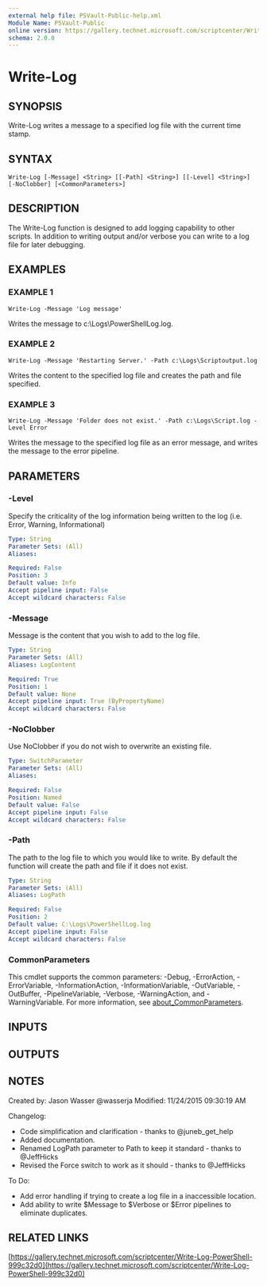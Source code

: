 ```yaml
---
external help file: PSVault-Public-help.xml
Module Name: PSVault-Public
online version: https://gallery.technet.microsoft.com/scriptcenter/Write-Log-PowerShell-999c32d0
schema: 2.0.0
---
```


# Write-Log

## SYNOPSIS
Write-Log writes a message to a specified log file with the current time stamp.

## SYNTAX

```
Write-Log [-Message] <String> [[-Path] <String>] [[-Level] <String>] [-NoClobber] [<CommonParameters>]
```

## DESCRIPTION
The Write-Log function is designed to add logging capability to other scripts.
In addition to writing output and/or verbose you can write to a log file for
later debugging.

## EXAMPLES

### EXAMPLE 1
```
Write-Log -Message 'Log message'
```

Writes the message to c:\Logs\PowerShellLog.log.

### EXAMPLE 2
```
Write-Log -Message 'Restarting Server.' -Path c:\Logs\Scriptoutput.log
```

Writes the content to the specified log file and creates the path and file specified.

### EXAMPLE 3
```
Write-Log -Message 'Folder does not exist.' -Path c:\Logs\Script.log -Level Error
```

Writes the message to the specified log file as an error message, and writes the message to the error pipeline.

## PARAMETERS

### -Level
Specify the criticality of the log information being written to the log (i.e.
Error, Warning, Informational)

```yaml
Type: String
Parameter Sets: (All)
Aliases:

Required: False
Position: 3
Default value: Info
Accept pipeline input: False
Accept wildcard characters: False
```

### -Message
Message is the content that you wish to add to the log file.

```yaml
Type: String
Parameter Sets: (All)
Aliases: LogContent

Required: True
Position: 1
Default value: None
Accept pipeline input: True (ByPropertyName)
Accept wildcard characters: False
```

### -NoClobber
Use NoClobber if you do not wish to overwrite an existing file.

```yaml
Type: SwitchParameter
Parameter Sets: (All)
Aliases:

Required: False
Position: Named
Default value: False
Accept pipeline input: False
Accept wildcard characters: False
```

### -Path
The path to the log file to which you would like to write.
By default the function will 
create the path and file if it does not exist.

```yaml
Type: String
Parameter Sets: (All)
Aliases: LogPath

Required: False
Position: 2
Default value: C:\Logs\PowerShellLog.log
Accept pipeline input: False
Accept wildcard characters: False
```

### CommonParameters
This cmdlet supports the common parameters: -Debug, -ErrorAction, -ErrorVariable, -InformationAction, -InformationVariable, -OutVariable, -OutBuffer, -PipelineVariable, -Verbose, -WarningAction, and -WarningVariable. For more information, see [about_CommonParameters](http://go.microsoft.com/fwlink/?LinkID=113216).

## INPUTS

## OUTPUTS

## NOTES
Created by: Jason Wasser @wasserja
Modified: 11/24/2015 09:30:19 AM  

Changelog:
 * Code simplification and clarification - thanks to @juneb_get_help
 * Added documentation.
 * Renamed LogPath parameter to Path to keep it standard - thanks to @JeffHicks
 * Revised the Force switch to work as it should - thanks to @JeffHicks

To Do:
 * Add error handling if trying to create a log file in a inaccessible location.
 * Add ability to write $Message to $Verbose or $Error pipelines to eliminate
   duplicates.

## RELATED LINKS

[https://gallery.technet.microsoft.com/scriptcenter/Write-Log-PowerShell-999c32d0](https://gallery.technet.microsoft.com/scriptcenter/Write-Log-PowerShell-999c32d0)

